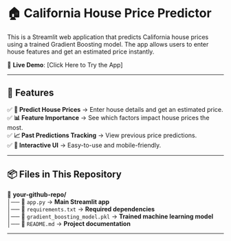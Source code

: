 # 🏠 California House Price Predictor

This is a Streamlit web application that predicts California house prices using a trained Gradient Boosting model. The app allows users to enter house features and get an estimated price instantly.

🔗 **Live Demo**: [Click Here to Try the App]

---

## **🚀 Features**
✅ **🏡 Predict House Prices** → Enter house details and get an estimated price.  
✅ **📊 Feature Importance** → See which factors impact house prices the most.  
✅ **📈 Past Predictions Tracking** → View previous price predictions.  
✅ **🎨 Interactive UI** → Easy-to-use and mobile-friendly.  

---

## **📦 Files in This Repository**
📂 **your-github-repo/**  
│── 📄 `app.py` → **Main Streamlit app**  
│── 📄 `requirements.txt` → **Required dependencies**  
│── 📄 `gradient_boosting_model.pkl` → **Trained machine learning model**  
│── 📄 `README.md` → **Project documentation**  

---
